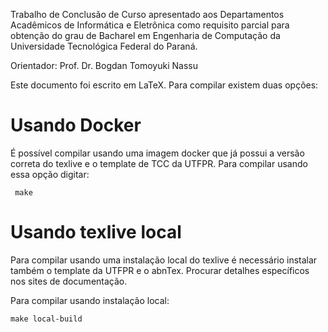 Trabalho de Conclusão de Curso apresentado aos Departamentos Acadêmicos de
Informática e Eletrônica como requisito parcial para obtenção do grau de
Bacharel em Engenharia de Computação da Universidade Tecnológica Federal do
Paraná.

Orientador: Prof. Dr. Bogdan Tomoyuki Nassu

Este documento foi escrito em LaTeX. Para compilar existem duas opções:

# Usando Docker
É possível compilar usando uma imagem docker que já possui a versão correta do
texlive e o template de TCC da UTFPR. Para compilar usando essa opção digitar:

```
 make
```

# Usando texlive local
Para compilar usando uma instalação local do texlive é necessário instalar
também o template da UTFPR e o abnTex. Procurar detalhes específicos nos sites
de documentação.

Para compilar usando instalação local:

```
make local-build
```

